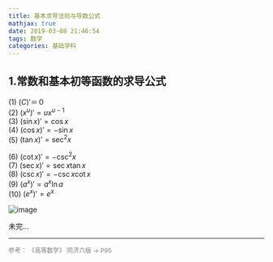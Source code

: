 ```yaml
---
title: 基本求导法则与导数公式
mathjax: true
date: 2019-03-08 21:46:54
tags: 数学
categories: 基础学科
---
```


## 1.常数和基本初等函数的求导公式

(1) $(C)'＝０$  
(2) $(x^u)'=ux^{u-1}$  
(3) $(\sin x)'=\cos x$  
(4) $(\cos x)'=-\sin x$  
(5) $(\tan x)'=\sec^2x$  
<!--more-->
(6) $(\cot x)'=-\csc^2x$  
(7) $(\sec x)'=\sec x\tan x$  
(8) $(\csc x)'=-\csc x\cot x$  
(9) $(a^x)'=a^x\ln a$  
(10) $(e^x)'=e^x$  

![image](https://wx3.sinaimg.cn/large/006mcMYXgy1g0vqyxyem1j30fp0ch75z.jpg)

未完…

<hr/>
<span style="color:gray;font-size:12px">
参考：  
《高等数学》 同济六版 -> P95
</span>
